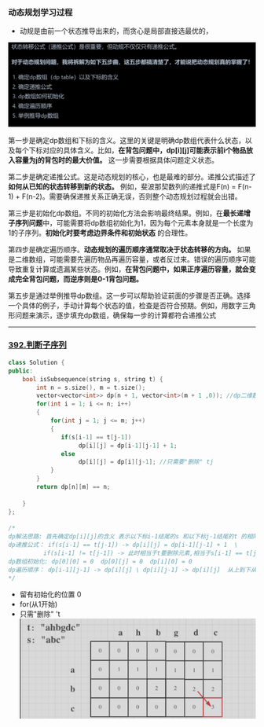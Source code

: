 ### 动态规划学习过程

- 动规是由前一个状态推导出来的，而贪心是局部直接选最优的，

![alt text](dpimage1.png)

第一步是确定dp数组和下标的含义。这里的关键是明确dp数组代表什么状态，以及每个下标对应的具体含义。比如，**在背包问题中，dp[i][j]可能表示前i个物品放入容量为j的背包时的最大价值。** 这一步需要根据具体问题定义状态。

第二步是确定递推公式。这是动态规划的核心，也是最难的部分。递推公式描述了**如何从已知的状态转移到新的状态。** 例如，斐波那契数列的递推式是F(n) = F(n-1) + F(n-2)。需要确保递推关系正确无误，否则整个动态规划过程就会出错。

第三步是初始化dp数组。不同的初始化方法会影响最终结果。例如，在**最长递增子序列问题**中，可能需要将dp数组初始化为1，因为每个元素本身就是一个长度为1的子序列。**初始化时要考虑边界条件和初始状态** 的合理性。

第四步是确定遍历顺序。**动态规划的遍历顺序通常取决于状态转移的方向。** 如果是二维数组，可能需要先遍历物品再遍历容量，或者反过来。错误的遍历顺序可能导致重复计算或遗漏某些状态。例如，**在背包问题中，如果正序遍历容量，就会变成完全背包问题，而逆序则是0-1背包问题。**

第五步是通过举例推导dp数组。这一步可以帮助验证前面的步骤是否正确。选择一个具体的例子，手动计算每个状态的值，检查是否符合预期。例如，用数字三角形问题来演示，逐步填充dp数组，确保每一步的计算都符合递推公式

---
### <a href = 'https://leetcode.cn/problems/is-subsequence?envType=study-plan-v2&envId=leetcode-75'>392.判断子序列</a>

```C++
class Solution {
public:
    bool isSubsequence(string s, string t) {
        int n = s.size(), m = t.size();
        vector<vector<int>> dp(n + 1, vector<int>(m + 1 ,0)); //dp二维数组记录长度
        for(int i = 1; i <= n; i++)
        {
            for(int j = 1; j <= m; j++)
            {
               if(s[i-1] == t[j-1])
                    dp[i][j] = dp[i-1][j-1] + 1;
               else
                    dp[i][j] = dp[i][j-1]; //只需要"删除" tj
            }
        }
        return dp[n][m] == n;
        
    }
};

/*
dp解法思路: 首先确定dp[i][j]的含义 表示以下标i-1结尾的s 和以下标j-1结尾的t 的相同序列子序列长度为dp[i][j],
dp递推公式： if(s[i-1] == t[j-1]) -> dp[i][j] = dp[i-1][j-1] + 1  \
          if(s[i-1] != t[j-1]) -> 此时相当于t要删除元素,相当于s[i-1] == t[j-2]的结果 dp[i][j] = dp[i][j-1] \
dp数组初始化: dp[0][0] = 0  dp[0][j] = 0  dp[i][0] = 0 
dp遍历顺序： dp[i-1][j-1] -> dp[i][j] \ dp[i][j-1] -> dp[i][j]  从上到下从左到右
*/
```
- 留有初始化的位置 0
- for(从1开始)
- 只需"删除"  't 
![alt text](dpimage2.png)